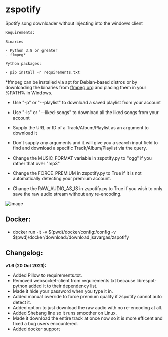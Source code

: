 # zspotify
Spotify song downloader without injecting into the windows client

```
Requirements:

Binaries

- Python 3.8 or greater
- ffmpeg*

Python packages:

- pip install -r requirements.txt

```
\*ffmpeg can be installed via apt for Debian-based distros or by downloading the binaries from [ffmpeg.org](https://ffmpeg.org) and placing them in your %PATH% in Windows.

- Use "-p" or "--playlist" to download a saved playlist from your account
- Use "-ls" or "--liked-songs" to download all the liked songs from your account
- Supply the URL or ID of a Track/Album/Playlist as an argument to download it
- Don't supply any arguments and it will give you a search input field to find and download a specific Track/Album/Playlist via the query.

- Change the MUSIC_FORMAT variable in zspotify.py to "ogg" if you rather that over "mp3"
- Change the FORCE_PREMIUM in zspotify.py to True if it is not automatically detecting your premium account.
- Change the RAW_AUDIO_AS_IS in zspotify.py to True if you wish to only save the raw audio stream without any re-encoding.

![image](https://user-images.githubusercontent.com/12180913/137978357-ee682c19-9a83-4820-82a1-7dad5230804c.png)

## **Docker:**
* docker run -it -v $(pwd)/docker/config:/config -v $(pwd)/docker/download:/download jsavargas/zspotify




## **Changelog:**
**v1.6 (20 Oct 2021):**
- Added Pillow to requirements.txt.
- Removed websocket-client from requirements.txt because librespot-python added it to their dependency list.
- Made it hide your password when you type it in.
- Added manual override to force premium quality if zspotify cannot auto detect it.
- Added option to just download the raw audio with no re-encoding at all.
- Added Shebang line so it runs smoother on Linux.
- Made it download the entire track at once now so it is more efficent and fixed a bug users encountered.
- Added docker support

